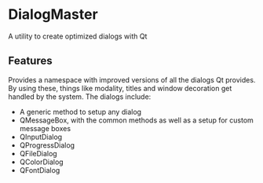 # DialogMaster
A utility to create optimized dialogs with Qt

## Features
Provides a namespace with improved versions of all the dialogs Qt provides. By using these, things like modality, titles and window decoration get handled by the system.
The dialogs include:

- A generic method to setup any dialog
- QMessageBox, with the common methods as well as a setup for custom message boxes
- QInputDialog
- QProgressDialog
- QFileDialog
- QColorDialog
- QFontDialog